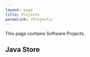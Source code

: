 ```yaml
---
layout: page
title: Projects
permalink: /Projects/
---
```


This page contains Software Projects. 

<a name="Java Store"></a>

## Java Store
